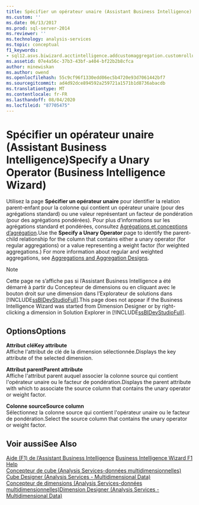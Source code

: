 ```yaml
---
title: Spécifier un opérateur unaire (Assistant Business Intelligence) | Microsoft Docs
ms.custom: ''
ms.date: 06/13/2017
ms.prod: sql-server-2014
ms.reviewer: ''
ms.technology: analysis-services
ms.topic: conceptual
f1_keywords:
- sql12.asvs.biwizard.acctintelligence.addcustomaggregation.customrollups.f1
ms.assetid: 07e4a56c-37b3-43bf-a404-bf22b2b8cfca
author: minewiskan
ms.author: owend
ms.openlocfilehash: 55c9cf96f1330edd06ec5b4720e93d7061442bf7
ms.sourcegitcommit: ad4d92dce894592a259721a1571b1d8736abacdb
ms.translationtype: MT
ms.contentlocale: fr-FR
ms.lasthandoff: 08/04/2020
ms.locfileid: "87705475"
---
```

# <a name="specify-a-unary-operator-business-intelligence-wizard"></a><span data-ttu-id="9512f-102">Spécifier un opérateur unaire (Assistant Business Intelligence)</span><span class="sxs-lookup"><span data-stu-id="9512f-102">Specify a Unary Operator (Business Intelligence Wizard)</span></span>
  <span data-ttu-id="9512f-103">Utilisez la page **Spécifier un opérateur unaire** pour identifier la relation parent-enfant pour la colonne qui contient un opérateur unaire (pour des agrégations standard) ou une valeur représentant un facteur de pondération (pour des agrégations pondérées). Pour plus d’informations sur les agrégations standard et pondérées, consultez [Agrégations et conceptions d’agrégation](multidimensional-models-olap-logical-cube-objects/aggregations-and-aggregation-designs.md).</span><span class="sxs-lookup"><span data-stu-id="9512f-103">Use the **Specify a Unary Operator** page to identify the parent-child relationship for the column that contains either a unary operator (for regular aggregations) or a value representing a weight factor (for weighted aggregations.) For more information about regular and weighted aggregations, see [Aggregations and Aggregation Designs](multidimensional-models-olap-logical-cube-objects/aggregations-and-aggregation-designs.md).</span></span>  
  
> [!NOTE]  
>  <span data-ttu-id="9512f-104">Cette page ne s’affiche pas si l’Assistant Business Intelligence a été démarré à partir du Concepteur de dimensions ou en cliquant avec le bouton droit sur une dimension dans l’Explorateur de solutions dans [!INCLUDE[ssBIDevStudioFull](../includes/ssbidevstudiofull-md.md)].</span><span class="sxs-lookup"><span data-stu-id="9512f-104">This page does not appear if the Business Intelligence Wizard was started from Dimension Designer or by right-clicking a dimension in Solution Explorer in [!INCLUDE[ssBIDevStudioFull](../includes/ssbidevstudiofull-md.md)].</span></span>  
  
## <a name="options"></a><span data-ttu-id="9512f-105">Options</span><span class="sxs-lookup"><span data-stu-id="9512f-105">Options</span></span>  
 <span data-ttu-id="9512f-106">**Attribut clé**</span><span class="sxs-lookup"><span data-stu-id="9512f-106">**Key attribute**</span></span>  
 <span data-ttu-id="9512f-107">Affiche l'attribut de clé de la dimension sélectionnée.</span><span class="sxs-lookup"><span data-stu-id="9512f-107">Displays the key attribute of the selected dimension.</span></span>  
  
 <span data-ttu-id="9512f-108">**Attribut parent**</span><span class="sxs-lookup"><span data-stu-id="9512f-108">**Parent attribute**</span></span>  
 <span data-ttu-id="9512f-109">Affiche l'attribut parent auquel associer la colonne source qui contient l'opérateur unaire ou le facteur de pondération.</span><span class="sxs-lookup"><span data-stu-id="9512f-109">Displays the parent attribute with which to associate the source column that contains the unary operator or weight factor.</span></span>  
  
 <span data-ttu-id="9512f-110">**Colonne source**</span><span class="sxs-lookup"><span data-stu-id="9512f-110">**Source column**</span></span>  
 <span data-ttu-id="9512f-111">Sélectionnez la colonne source qui contient l'opérateur unaire ou le facteur de pondération.</span><span class="sxs-lookup"><span data-stu-id="9512f-111">Select the source column that contains the unary operator or weight factor.</span></span>  
  
## <a name="see-also"></a><span data-ttu-id="9512f-112">Voir aussi</span><span class="sxs-lookup"><span data-stu-id="9512f-112">See Also</span></span>  
 <span data-ttu-id="9512f-113">[Aide (F1) de l’Assistant Business Intelligence](business-intelligence-wizard-f1-help.md) </span><span class="sxs-lookup"><span data-stu-id="9512f-113">[Business Intelligence Wizard F1 Help](business-intelligence-wizard-f1-help.md) </span></span>  
 <span data-ttu-id="9512f-114">[Concepteur de cube &#40;Analysis Services-données multidimensionnelles&#41;](cube-designer-analysis-services-multidimensional-data.md) </span><span class="sxs-lookup"><span data-stu-id="9512f-114">[Cube Designer &#40;Analysis Services - Multidimensional Data&#41;](cube-designer-analysis-services-multidimensional-data.md) </span></span>  
 [<span data-ttu-id="9512f-115">Concepteur de dimensions &#40;Analysis Services-données multidimensionnelles&#41;</span><span class="sxs-lookup"><span data-stu-id="9512f-115">Dimension Designer &#40;Analysis Services - Multidimensional Data&#41;</span></span>](dimension-designer-analysis-services-multidimensional-data.md)  
  
  
